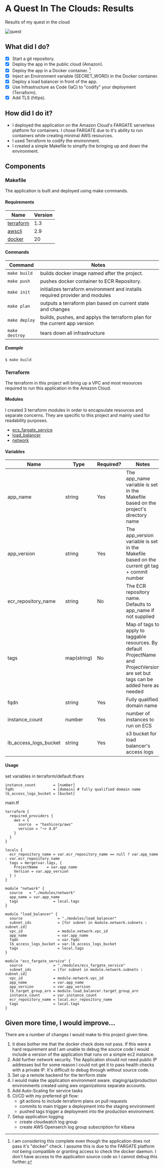 # A Quest In The Clouds: Results
Results of my quest in the cloud

![quest](https://user-images.githubusercontent.com/2027534/215284609-361c15ff-8ee1-4f98-a543-8b5bf51091c7.gif)


## What did I do?

- [X] Start a git repository. 
- [X] Deploy the app in the public cloud (Amazon).
- [X] Deploy the app in a Docker container. [^1]
- [X] Inject an Environment variable (SECRET_WORD) in the Docker container. 
- [X] Deploy a load balancer in front of the app.
- [X] Use Infrastructure as Code (IaC) to "codify" your deployment (Terraform).
- [X] Add TLS (https).

[^1]: I am considering this complete even though the application does not pass it's "docker" check. I assume this is due to the FARGATE platform not being compatible or granting access to check the docker daemon. I don't have access to the application source code so I cannot debug this further.

## How did I do it?
* I deployed the application on the Amazon Cloud's FARGATE serverless platform for containers. I chose FARGATE due to it's ability to run containers while creating minimal AWS resources. 
* I used Terraform to codify the environment. 
* I created a simple Makefile to simplfy the bringing up and down the environment. 

## Components

### Makefile
The application is built and deployed using make commands. 

#### Requirements
| Name | Version |
| ---- | ------- | 
| [terraform](https://www.terraform.io/) | 1.3 | 
| [awscli](https://aws.amazon.com/cli/) | 2.9 | 
| [docker](https://www.docker.com/) | 20 | 

#### Commands
| Command | Notes |
| ------- | ----- |
| ```make build``` | builds docker image named after the project. |
| ```make push``` |  pushes docker container to ECR Repository. |
| ```make init``` |  initializes terraform environment and installs required provider and modules |
| ```make plan``` |  outputs a terraform plan based on current state and changes|
| ```make deploy``` |  builds, pushes, and applys the terraform plan for the current app version |
| ```make destroy``` |  tears down all infrastructure |

##### Example 
```sh
$ make build
```
### Terraform
The terraform in this project will bring up a VPC and most resources required to run this application in the Amazon Cloud. 

#### Modules
I created 3 terraform modules in order to encapsulate resources and separate concerns. They are specific to this project and mainly used for readability purposes.
* [ecs_fargate_service](terraform/modules/ecs_fargate_service/README.md)
* [load_balancer](terraform/modules/load_balancer/README.md)
* [network](terraform/modules/network/README.md)

#### Variables
| Name | Type | Required? | Notes |
| ---- | ---- | --------- | ----- | 
| app_name | string | Yes | The app_name variable is set in the Makefile based on the project's directory name | 
| app_version | string | Yes | The app_version variable is set in the Makefile based on the current git tag + commit number |
| ecr_repository_name | string | No | The ECR repository name. Defaults to app_name if not supplied |
| tags | map(string) | No | Map of tags to apply to taggable resources. By default ProjectName and ProjectVersion are set but tags can be added here as needed |
| fqdn | string | Yes | Fully qualified domain name |
| instance_count | number | Yes| number of instances to run on ECS |
| lb_access_logs_bucket | string | Yes | s3 bucket for load balancer's access logs |


#### Usage
set variables in terraform/default.tfvars
```
instance_count        = [number]
fqdn                  = [domain] # fully qualified domain name
lb_access_logs_bucket = [bucket]
```

main.tf
```hcl
terraform {
  required_providers {
    aws = {
      source  = "hashicorp/aws"
      version = "~> 4.0"
    }
  }
}

locals {
  ecr_repository_name = var.ecr_repository_name == null ? var.app_name : var.ecr_repository_name
  tags = merge(var.tags, { 
    ProjectName    = var.app_name
    Version = var.app_version
  } )
}

module "network" {
  source   = "./modules/network"
  app_name = var.app_name
  tags                = local.tags
}

module "load_balancer" {
  source                = "./modules/load_balancer"
  subnet_ids            = [for subnet in module.network.subnets : subnet.id]
  vpc_id                = module.network.vpc_id
  app_name              = var.app_name
  fqdn                  = var.fqdn
  lb_access_logs_bucket = var.lb_access_logs_bucket
  tags                  = local.tags
}

module "ecs_fargate_service" {
  source              = "./modules/ecs_fargate_service"
  subnet_ids          = [for subnet in module.network.subnets : subnet.id]
  vpc_id              = module.network.vpc_id
  app_name            = var.app_name
  app_version         = var.app_version
  lb_target_group_arn = module.load_balancer.target_group_arn
  instance_count      = var.instance_count
  ecr_repository_name = local.ecr_repository_name
  tags                = local.tags
}
```
</details>

## Given more time, I would improve...
There are a number of changes I would make to this project given time. 
1. it does bother me that the docker check does not pass. If this were a hard requirement and I am unable to debug the source code I would include a version of the application that runs on a simple ec2 instance.
2. Add further network security. The Application should not need public IP addresses but for some reason I could not get it to pass health checks with a private IP. It's difficult to debug through without source code.
3. Set up a remote backend for the terrform state
4. I would make the application environment aware. staging/qa/production environments created using aws organizations separate accounts. 
5. Add Auto-Scaling for service tasks
6. CI/CD with my preferred git flow:
	- git actions to include terraform plans on pull requests
	- commits to main trigger a deployment into the staging environment
	- pushed tags trigger a deployment into the production environment. 
7. Setup application logging
	- create cloudwatch log group
	- create AWS Openserch log group subscription for kibana
	





